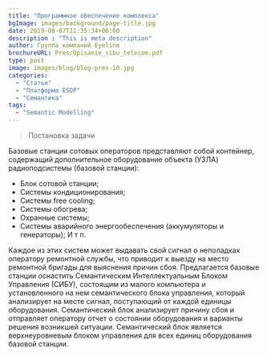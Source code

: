 ```yaml
---
title: "Программное обеспечение комплекса"
bgImage: images/background/page-title.jpg
date: 2019-08-07T11:35:34+06:00
description : "This is meta description"
author: Группа компаний	Eyeline
brochureURL: Pres/Opisanie_sibu_telecom.pdf
type: post
image: images/blog/blog-pres-10.jpg
categories: 
  - "Статьи"
  - "Платформа ESDP"
  - "Семантика"
tags:
  - "Semantic Modelling"
---
```


>Постановка задачи 

Базовые станции сотовых операторов представляют собой контейнер, содержащий дополнительное оборудование объекта (УЗЛА) радиоподсистемы (базовой станции):  

- Блок сотовой станции; 
- Системы кондиционирования; 
- Системы free cooling; 
- Системы обогрева; 
- Охранные системы; 
- Системы аварийного энергообеспечения (аккумуляторы и генераторы); И т п. 

Каждое из этих систем может выдавать свой сигнал о неполадках оператору ремонтной службы, что приводит к выезду на место ремонтной бригады для выяснения причин сбоя. Предлагается базовые станции оснастить Семантическим Интеллектуальным Блоком Управления (СИБУ), состоящим из малого компьютера и установленного на нем семантического блока управления, который анализирует на месте сигнал, поступающий от каждой единицы оборудования. Семантический блок анализирует причину сбоя и отправляет оператору отчет о состоянии оборудования и варианты решения возникшей ситуации. Семантический блок является верхнеуровневым блоком управления для всех единиц оборудования базовой станции. 